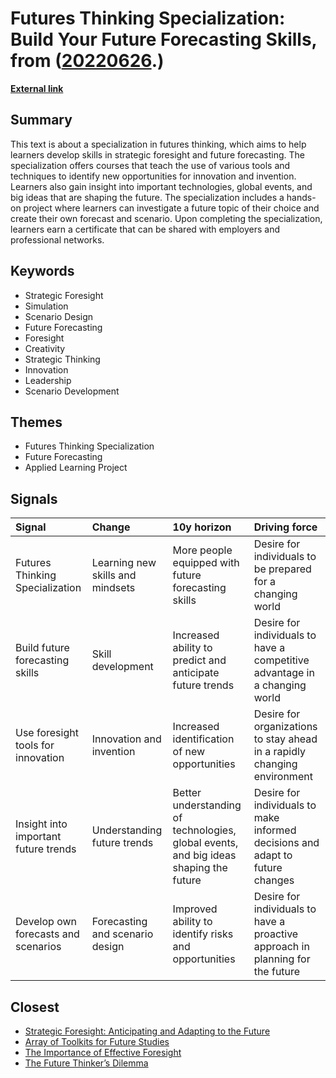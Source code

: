 # __Futures Thinking Specialization: Build Your Future Forecasting Skills__, from ([20220626](https://kghosh.substack.com/p/20220626).)

__[External link](https://www.coursera.org/specializations/futures-thinking)__



## Summary

This text is about a specialization in futures thinking, which aims to help learners develop skills in strategic foresight and future forecasting. The specialization offers courses that teach the use of various tools and techniques to identify new opportunities for innovation and invention. Learners also gain insight into important technologies, global events, and big ideas that are shaping the future. The specialization includes a hands-on project where learners can investigate a future topic of their choice and create their own forecast and scenario. Upon completing the specialization, learners earn a certificate that can be shared with employers and professional networks.

## Keywords

* Strategic Foresight
* Simulation
* Scenario Design
* Future Forecasting
* Foresight
* Creativity
* Strategic Thinking
* Innovation
* Leadership
* Scenario Development

## Themes

* Futures Thinking Specialization
* Future Forecasting
* Applied Learning Project

## Signals

| Signal                               | Change                           | 10y horizon                                                                           | Driving force                                                                  |
|:-------------------------------------|:---------------------------------|:--------------------------------------------------------------------------------------|:-------------------------------------------------------------------------------|
| Futures Thinking Specialization      | Learning new skills and mindsets | More people equipped with future forecasting skills                                   | Desire for individuals to be prepared for a changing world                     |
| Build future forecasting skills      | Skill development                | Increased ability to predict and anticipate future trends                             | Desire for individuals to have a competitive advantage in a changing world     |
| Use foresight tools for innovation   | Innovation and invention         | Increased identification of new opportunities                                         | Desire for organizations to stay ahead in a rapidly changing environment       |
| Insight into important future trends | Understanding future trends      | Better understanding of technologies, global events, and big ideas shaping the future | Desire for individuals to make informed decisions and adapt to future changes  |
| Develop own forecasts and scenarios  | Forecasting and scenario design  | Improved ability to identify risks and opportunities                                  | Desire for individuals to have a proactive approach in planning for the future |

## Closest

* [Strategic Foresight: Anticipating and Adapting to the Future](40a99c098bad8dda821b757d8d88a80a)
* [Array of Toolkits for Future Studies](1627c349466b12746bafae14c5c576eb)
* [The Importance of Effective Foresight](40a7d90f20bae6180001e65049ae853b)
* [The Future Thinker’s Dilemma](670b7a7f03caef5935520a962c78dd5a)